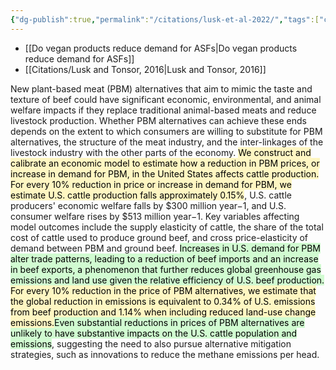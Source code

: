 ```yaml
---
{"dg-publish":true,"permalink":"/citations/lusk-et-al-2022/","tags":["cows"],"created":"2025-10-23T17:42:46.562+01:00","updated":"2025-10-23T17:42:46.562+01:00"}
---
```


- [[Do vegan products reduce demand for ASFs\|Do vegan products reduce demand for ASFs]]
- [[Citations/Lusk and Tonsor, 2016\|Lusk and Tonsor, 2016]] 

New plant-based meat (PBM) alternatives that aim to mimic the taste and texture of beef could have significant economic, environmental, and animal welfare impacts if they replace traditional animal-based meats and reduce livestock production. Whether PBM alternatives can achieve these ends depends on the extent to which consumers are willing to substitute for PBM alternatives, the structure of the meat industry, and the inter-linkages of the livestock industry with the other parts of the economy. <mark style="background: #FFF3A3A6;">We construct and calibrate an economic model to estimate how a reduction in PBM prices, or increase in demand for PBM, in the United States affects cattle production. For every 10% reduction in price or increase in demand for PBM, we estimate U.S. cattle production falls approximately 0.15%</mark>, U.S. cattle producers' economic welfare falls by $300 million year−1, and U.S. consumer welfare rises by $513 million year−1. Key variables affecting model outcomes include the supply elasticity of cattle, the share of the total cost of cattle used to produce ground beef, and cross price-elasticity of demand between PBM and ground beef. <mark style="background: #BBFABBA6;">Increases in U.S. demand for PBM alter trade patterns, leading to a reduction of beef imports and an increase in beef exports, a phenomenon that further reduces global greenhouse gas emissions and land use given the relative efficiency of U.S. beef production. </mark><mark style="background: #FFF3A3A6;">For every 10% reduction in the price of PBM alternatives, we estimate that the global reduction in emissions is equivalent to 0.34% of U.S. emissions from beef production and 1.14% when including reduced land-use change emissions.</mark><mark style="background: #BBFABBA6;">Even substantial reductions in prices of PBM alternatives are unlikely to have substantive impacts on the U.S. cattle population and emissions</mark>, suggesting the need to also pursue alternative mitigation strategies, such as innovations to reduce the methane emissions per head.